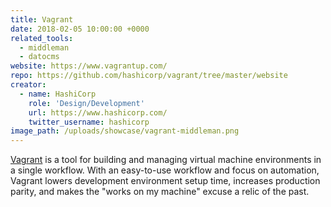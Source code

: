 ```yaml
---
title: Vagrant
date: 2018-02-05 10:00:00 +0000
related_tools:
  - middleman
  - datocms
website: https://www.vagrantup.com/
repo: https://github.com/hashicorp/vagrant/tree/master/website
creator:
  - name: HashiCorp
    role: 'Design/Development'
    url: https://www.hashicorp.com/
    twitter_username: hashicorp
image_path: /uploads/showcase/vagrant-middleman.png
---
```


[Vagrant](https://www.vagrantup.com/) is a tool for building and managing virtual machine environments in a single workflow. With an easy-to-use workflow and focus on automation, Vagrant lowers development environment setup time, increases production parity, and makes the "works on my machine" excuse a relic of the past.

